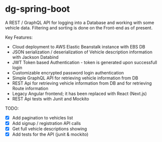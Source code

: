 # dg-spring-boot

A REST / GraphQL API for logging into a Database and working with some vehicle data. Filtering and sorting is done on the Front-end as of present.

Key Features: 
* Cloud deployment to AWS Elastic Beanstalk instance with EBS DB
* JSON serialization / deserialization of Vehicle description information with Jackson Databind
* JWT Token based Authentication - token is generated upon successfull login
* Customizable encrypted password login authentication
* Simple GraphQL API for retrieving vehicle information from DB
* REST Api for retrieving vehicle information from DB and for retrieving Route information
* Legacy Angular frontend; it has been replaced with React (Next.js)
* REST Api tests with Junit and Mockito

TODO:
- [x] Add pagination to vehicles list
- [x] Add signup / registration API calls
- [x] Get full vehicle descriptions showing
- [x] Add tests for the API (junit & mockito)
